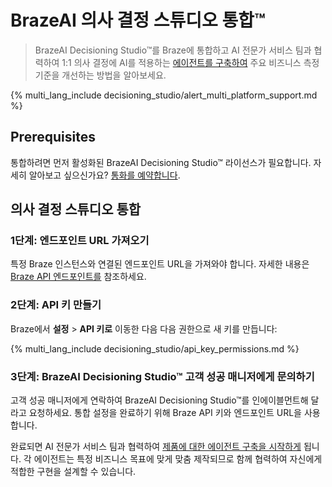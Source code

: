 # BrazeAI 의사 결정 스튜디오 통합™

> BrazeAI Decisioning Studio™를 Braze에 통합하고 AI 전문가 서비스 팀과 협력하여 1:1 의사 결정에 AI를 적용하는 [에이전트를 구축하여]({{site.baseurl}}/user_guide/brazeai/decisioning_studio/building_agents) 주요 비즈니스 측정기준을 개선하는 방법을 알아보세요.

{% multi_lang_include decisioning_studio/alert_multi_platform_support.md %}

## Prerequisites

통합하려면 먼저 활성화된 BrazeAI Decisioning Studio™ 라이선스가 필요합니다. 자세히 알아보고 싶으신가요? [통화를 예약합니다](https://www.braze.com/get-started/).

## 의사 결정 스튜디오 통합

### 1단계: 엔드포인트 URL 가져오기

특정 Braze 인스턴스와 연결된 엔드포인트 URL을 가져와야 합니다. 자세한 내용은 [Braze API 엔드포인트를]({{site.baseurl}}/developer_guide/rest_api/basics/#endpoints) 참조하세요.

### 2단계: API 키 만들기

Braze에서 **설정** > **API 키로** 이동한 다음 다음 권한으로 새 키를 만듭니다:

{% multi_lang_include decisioning_studio/api_key_permissions.md %}

### 3단계: BrazeAI Decisioning Studio™ 고객 성공 매니저에게 문의하기

고객 성공 매니저에게 연락하여 BrazeAI Decisioning Studio™를 인에이블먼트해 달라고 요청하세요. 통합 설정을 완료하기 위해 Braze API 키와 엔드포인트 URL을 사용합니다.

완료되면 AI 전문가 서비스 팀과 협력하여 [제품에 대한 에이전트 구축을 시작하게]({{site.baseurl}}/user_guide/brazeai/decisioning_studio/building_agents) 됩니다. 각 에이전트는 특정 비즈니스 목표에 맞게 맞춤 제작되므로 함께 협력하여 자신에게 적합한 구현을 설계할 수 있습니다.

